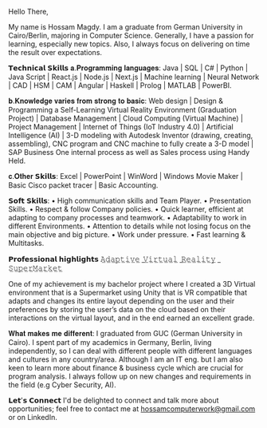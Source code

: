 Hello There,



My name is Hossam Magdy. 
I am a graduate from German University in Cairo/Berlin, majoring in Computer Science. Generally, I have a passion for learning, especially new topics. Also, I always focus on delivering on time the result over expectations.

𝗧𝗲𝗰𝗵𝗻𝗶𝗰𝗮𝗹 𝗦𝗸𝗶𝗹𝗹𝘀
𝐚.𝐏𝐫𝐨𝐠𝐫𝐚𝐦𝐦𝐢𝐧𝐠 𝐥𝐚𝐧𝐠𝐮𝐚𝐠𝐞𝐬:
Java | SQL | C# | Python | Java Script | React.js | Node.js | Next.js | Machine learning | Neural Network | CAD | HSM | CAM | Angular | Haskell | Prolog | MATLAB | PowerBI.

𝐛.𝐊𝐧𝐨𝐰𝐥𝐞𝐝𝐠𝐞 𝐯𝐚𝐫𝐢𝐞𝐬 𝐟𝐫𝐨𝐦 𝐬𝐭𝐫𝐨𝐧𝐠 𝐭𝐨 𝐛𝐚𝐬𝐢𝐜:
Web design | Design & Programming a Self-Learning Virtual Reality Environment (Graduation Project) | Database Management | Cloud Computing (Virtual Machine) | Project Management | Internet of Things (IoT Industry 4.0) | Artificial Intelligence (AI) | 3-D modeling with Autodesk Inventor (drawing, creating, assembling), CNC program and CNC machine to fully create a 3-D model | SAP Business One internal process as well as Sales process using Handy Held.

𝐜.𝐎𝐭𝐡𝐞𝐫 𝗦𝗸𝗶𝗹𝗹𝘀:
Excel | PowerPoint | WinWord | Windows Movie Maker | Basic Cisco packet tracer | Basic Accounting.

𝗦𝗼𝗳𝘁 𝗦𝗸𝗶𝗹𝗹𝘀:
• High communication skills and Team Player.
• Presentation Skills.
• Respect & follow Company policies.
• Quick learner, efficient at adapting to company processes and teamwork.
• Adaptability to work in different Environments.
• Attention to details while not losing focus on the main objective and big picture.
• Work under pressure.
• Fast learning & Multitasks.

𝗣𝗿𝗼𝗳𝗲𝘀𝘀𝗶𝗼𝗻𝗮𝗹 𝗵𝗶𝗴𝗵𝗹𝗶𝗴𝗵𝘁𝘀
𝙰̲𝚍̲𝚊̲𝚙̲𝚝̲𝚒̲𝚟̲𝚎̲ ̲𝚅̲𝚒̲𝚛̲𝚝̲𝚞̲𝚊̲𝚕̲ ̲𝚁̲𝚎̲𝚊̲𝚕̲𝚒̲𝚝̲𝚢̲ ̲𝚂̲𝚞̲𝚙̲𝚎̲𝚛̲𝙼̲𝚊̲𝚛̲𝚔̲𝚎̲𝚝̲

One of my achievement is my bachelor project where I created a 3D Virtual environment that is a Supermarket using Unity that is VR compatible that adapts and changes its entire layout depending on the user and their preferences by storing the user’s data on the cloud based on their interactions on the virtual layout, and in the end earned an excellent grade.

𝐖𝐡𝐚𝐭 𝐦𝐚𝐤𝐞𝐬 𝐦𝐞 𝐝𝐢𝐟𝐟𝐞𝐫𝐞𝐧𝐭:
I graduated from GUC (German University in Cairo). I spent part of my academics in Germany, Berlin, living independently, so I can deal with different people with different languages and cultures in any country/area.
Although I am an IT eng. but I am also keen to learn more about finance & business cycle which are crucial for program analysis.
I always follow up on new changes and requirements in the field (e.g Cyber Security, AI).

𝗟𝗲𝘁'𝘀 𝗖𝗼𝗻𝗻𝗲𝗰𝘁
I'd be delighted to connect and talk more about opportunities; feel free to contact me at hossamcomputerwork@gmail.com or on LinkedIn.
